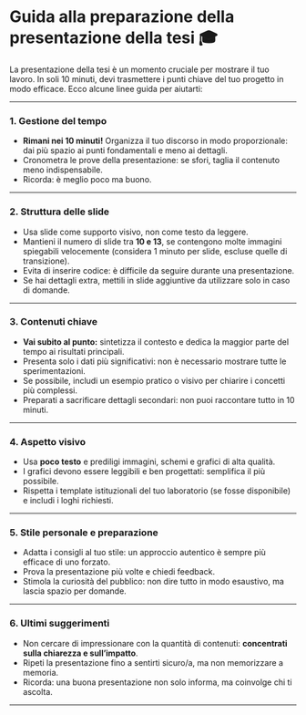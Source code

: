 # Guida alla preparazione della presentazione della tesi 🎓

La presentazione della tesi è un momento cruciale per mostrare il tuo lavoro. In soli 10 minuti, devi trasmettere i punti chiave del tuo progetto in modo efficace. Ecco alcune linee guida per aiutarti:

---

### **1. Gestione del tempo**

- **Rimani nei 10 minuti!** Organizza il tuo discorso in modo proporzionale: dai più spazio ai punti fondamentali e meno ai dettagli.
- Cronometra le prove della presentazione: se sfori, taglia il contenuto meno indispensabile.
- Ricorda: è meglio poco ma buono.

---

### **2. Struttura delle slide**

- Usa slide come supporto visivo, non come testo da leggere.
- Mantieni il numero di slide tra **10 e 13**, se contengono molte immagini spiegabili velocemente (considera 1 minuto per slide, escluse quelle di transizione).
- Evita di inserire codice: è difficile da seguire durante una presentazione.
- Se hai dettagli extra, mettili in slide aggiuntive da utilizzare solo in caso di domande.

---

### **3. Contenuti chiave**

- **Vai subito al punto:** sintetizza il contesto e dedica la maggior parte del tempo ai risultati principali.
- Presenta solo i dati più significativi: non è necessario mostrare tutte le sperimentazioni.
- Se possibile, includi un esempio pratico o visivo per chiarire i concetti più complessi.
- Preparati a sacrificare dettagli secondari: non puoi raccontare tutto in 10 minuti.

---

### **4. Aspetto visivo**

- Usa **poco testo** e prediligi immagini, schemi e grafici di alta qualità.
- I grafici devono essere leggibili e ben progettati: semplifica il più possibile.
- Rispetta i template istituzionali del tuo laboratorio (se fosse disponibile) e includi i loghi richiesti.

---

### **5. Stile personale e preparazione**

- Adatta i consigli al tuo stile: un approccio autentico è sempre più efficace di uno forzato.
- Prova la presentazione più volte e chiedi feedback.
- Stimola la curiosità del pubblico: non dire tutto in modo esaustivo, ma lascia spazio per domande.

---

### **6. Ultimi suggerimenti**

- Non cercare di impressionare con la quantità di contenuti: **concentrati sulla chiarezza e sull’impatto**.
- Ripeti la presentazione fino a sentirti sicuro/a, ma non memorizzare a memoria.
- Ricorda: una buona presentazione non solo informa, ma coinvolge chi ti ascolta.

---
